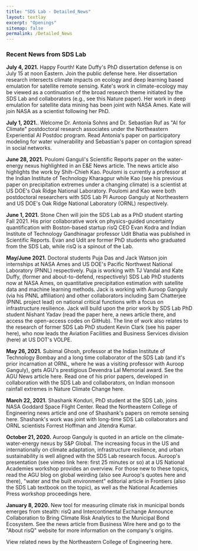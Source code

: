 ```yaml
---
title: "SDS Lab - Detailed_News"
layout: textlay
excerpt: "Openings"
sitemap: false
permalink: /Detailed_News
---
```

### Recent News from SDS Lab

<b>July 4, 2021.</b> Happy Fourth! Kate Duffy's PhD dissertation defense is on July 15 at noon Eastern. Join the public defense here. Her dissertation research intersects climate impacts on ecology and deep learning based emulation for satellite remote sensing. Kate's work in climate-ecology may be viewed as a continuation of the broad research theme initiated by the SDS Lab and collaborators (e.g., see this Nature paper). Her work in deep emulation for satellite data mining has been joint with NASA Ames. Kate will join NASA as a scientist following her PhD.

<b>July 1, 2021.</b>. Welcome Dr. Antonia Sohns and Dr. Sebastian Ruf as "AI for Climate" postdoctoral research associates under the Northeastern Experiential AI Postdoc program. Read Antonia's paper on participatory modeling for water vulnerability and Sebastian's paper on contagion spread in social networks.

<b>June 28, 2021.</b> Poulomi Ganguli's Scientific Reports paper on the water-energy nexus highlighted in an E&E News article. The news article also highlights the work by Shih-Chieh Kao. Poulomi is currently a professor at the Indian Institute of Technology Kharagpur while Kao (see his previous paper on precipitation extremes under a changing climate) is a scientist at US DOE's Oak Ridge National Laboratory. Poulomi and Kao were both postdoctoral researchers with SDS Lab PI Auroop Ganguly at Northeastern and US DOE's Oak Ridge National Laboratory (ORNL) respectively.  

<b>June 1, 2021.</b> Stone Chen will join the SDS Lab as a PhD student starting Fall 2021. His prior collaborative work on physics-guided uncertainty quantification with Boston-based startup risQ CEO Evan Kodra and Indian Institute of Technology Gandhinagar professor Udit Bhatia was published in Scientific Reports. Evan and Udit are former PhD students who graduated from the SDS Lab, while risQ is a spinout of the Lab.

<b>May/June 2021.</b> Doctoral students Puja Das and Jack Watson join internships at NASA Ames and US DOE's Pacific Northwest National Laboratory (PNNL) respectively. Puja is working with TJ Vandal and Kate Duffy, (former and about-to-defend, respectively) SDS Lab PhD students now at NASA Ames, on quantitative precipitation estimation with satellite data and machine learning methods. Jack is working with Auroop Ganguly (via his PNNL affiliation) and other collaborators including Sam Chatterjee (PNNL project lead) on national critical functions with a focus on infrastructure resilience. Jack will build upon the prior work by SDS Lab PhD student Nishant Yadav (read the paper here, a news article there, and access the open-access codes on GitHub). The line of work also relates to the research of former SDS Lab PhD student Kevin Clark (see his paper here), who now leads the Aviation Facilities and Business Services division (here) at US DOT's VOLPE. 

<b>May 26, 2021.</b> Subimal Ghosh, professor at the Indian Institute of Technology Bombay and a long time collaborator of the SDS Lab (and it's prior incarnation at ORNL, where he was a visiting professor with Auroop Ganguly), gets AGU's prestigious Devendra Lal Memorial award. See the AGU News article here. Read one of his prior papers, developed in collaboration with the SDS Lab and collaborators, on Indian monsoon rainfall extremes in Nature Climate Change here. 

<b>March 22, 2021.</b> Shashank Konduri, PhD student at the SDS Lab, joins NASA Goddard Space Flight Center. Read the Northeastern College of Engineering news article and one of Shashank's papers on remote sensing here. Shashank's work was joint with long-time SDS Lab collaborators and ORNL scientists Forrest Hoffman and Jitendra Kumar. 

<b>October 21, 2020.</b> Auroop Ganguly is quoted in an article on the climate-water-energy nexus by S&P Global. The increasing focus in the US and internationally on climate adaptation, infrastructure resilience, and urban sustainability is well aligned with the SDS Lab research focus. Auroop's presentation (see vimeo link here: first 25 minutes or so) at a US National Academies workshop provides an overview. For those new to these topics, read the AGU blog on global weirding (also see Auroop's quotes here and there), "water and the built environment" editorial article in Frontiers (also the SDS Lab textbook on the topic), as well as the National Academies Press workshop proceedings here. 

<b>January 8, 2020.</b> New tool for measuring climate risk in municipal bonds emerges from stealth: risQ and Intercontinental Exchange Announce Collaboration to Bring Climate Risk Analytics to the Municipal Bond Ecosystem. See the news article from Business Wire here and go to the "About risQ" website for more information on the company's origins.  

View related news by the Northeastern College of Engineering here.

